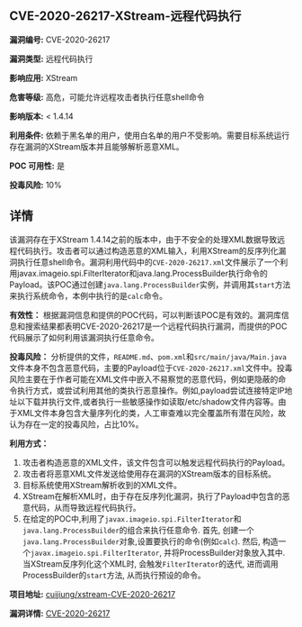 ## CVE-2020-26217-XStream-远程代码执行

**漏洞编号:** CVE-2020-26217

**漏洞类型:** 远程代码执行

**影响应用:** XStream

**危害等级:** 高危，可能允许远程攻击者执行任意shell命令

**影响版本:** < 1.4.14

**利用条件:** 依赖于黑名单的用户，使用白名单的用户不受影响。需要目标系统运行存在漏洞的XStream版本并且能够解析恶意XML。

**POC 可用性:** 是

**投毒风险:** 10%

## 详情

该漏洞存在于XStream 1.4.14之前的版本中，由于不安全的处理XML数据导致远程代码执行。攻击者可以通过构造恶意的XML输入，利用XStream的反序列化漏洞执行任意shell命令。漏洞利用代码中的`CVE-2020-26217.xml`文件展示了一个利用javax.imageio.spi.FilterIterator和java.lang.ProcessBuilder执行命令的Payload。该POC通过创建`java.lang.ProcessBuilder`实例，并调用其`start`方法来执行系统命令，本例中执行的是`calc`命令。 

**有效性：**
根据漏洞信息和提供的POC代码，可以判断该POC是有效的。漏洞库信息和搜索结果都表明CVE-2020-26217是一个远程代码执行漏洞，而提供的POC代码展示了如何利用该漏洞执行任意命令。

**投毒风险：**
分析提供的文件，`README.md`、`pom.xml`和`src/main/java/Main.java`文件本身不包含恶意代码，主要的Payload位于`CVE-2020-26217.xml`文件中。投毒风险主要在于作者可能在XML文件中嵌入不易察觉的恶意代码，例如更隐蔽的命令执行方式，或尝试利用其他的类执行恶意操作。例如,payload尝试连接特定IP地址以下载并执行文件,或者执行一些敏感操作如读取/etc/shadow文件内容等。由于XML文件本身包含大量序列化的类，人工审查难以完全覆盖所有潜在风险，故认为存在一定的投毒风险，占比10%。

**利用方式：**
1.  攻击者构造恶意的XML文件，该文件包含可以触发远程代码执行的Payload。
2.  攻击者将恶意XML文件发送给使用存在漏洞的XStream版本的目标系统。
3.  目标系统使用XStream解析收到的XML文件。
4.  XStream在解析XML时，由于存在反序列化漏洞，执行了Payload中包含的恶意代码，从而导致远程代码执行。
5.  在给定的POC中,利用了`javax.imageio.spi.FilterIterator`和`java.lang.ProcessBuilder`的组合来执行任意命令.  首先, 创建一个`java.lang.ProcessBuilder`对象,设置要执行的命令(例如`calc`).  然后, 构造一个`javax.imageio.spi.FilterIterator`,  并将ProcessBuilder对象放入其中.  当XStream反序列化这个XML时, 会触发`FilterIterator`的迭代,  进而调用ProcessBuilder的`start`方法, 从而执行预设的命令。

**项目地址:** [cuijiung/xstream-CVE-2020-26217](https://github.com/cuijiung/xstream-CVE-2020-26217)

**漏洞详情:** [CVE-2020-26217](https://nvd.nist.gov/vuln/detail/CVE-2020-26217)